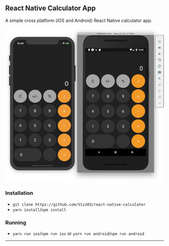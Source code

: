 ## React Native Calculator App

A simple cross platform (iOS and Android) React Native calculator app. 

![Demo](./assets/demo.png)

### Installation

- `git clone https://github.com/Vizz03/react-native-calculator`
- `yarn install`/`npm install`

### Running

- `yarn run ios`/`npm run ios` or `yarn run android`/`npm run android`

---



